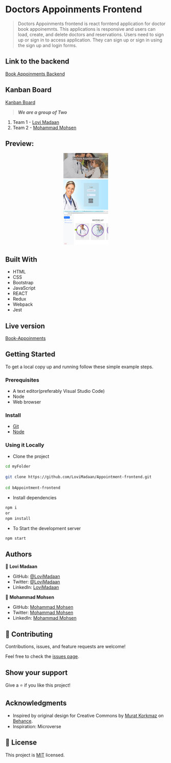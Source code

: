 
# Doctors Appoinments Frontend

> Doctors Appoinments frontend is react forntend application for doctor book appoinemnts. This applications is responsive and users can load, create, and delete doctors and reservations. Users need to sign up or sign in to access application. They can sign up or sign in using the sign up and login forms.

## Link to the backend

[Book Appoinments Backend](https://github.com/LoviMadaan/Appointment-backend)

## Kanban Board
[Kanban Board](https://github.com/LoviMadaan/Appointment-backend/projects/1)

> ***We are a group of Two***
1. Team 1 - [Lovi Madaan](https://github.com/LoviMadaan)
2. Team 2 - [Mohammad Mohsen](https://github.com/mmhaidari)

## Preview:

<div align="center">
  <img src="./assests/main-page.png" alt="signup" width="140"  height="auto" />
  <br/>
  <img src="./assests/Login-page.png" alt="login" width="140"  height="auto" />
  <br/>
  <img src="./assests/Doctors-list.png" alt="doctors" width="140"  height="auto" />    
</div>


## Built With

- HTML
- CSS
- Bootstrap
- JavaScript
- REACT
- Redux
- Webpack
- Jest

## Live version

[Book-Appoinments](https://doctor-appointment-x59j.onrender.com)

## Getting Started

To get a local copy up and running follow these simple example steps.

### Prerequisites
- A text editor(preferably Visual Studio Code)
- Node
- Web browser

### Install
- [Git](https://git-scm.com/downloads)
- [Node](https://nodejs.org/en/download/)

### Using it Locally

- Clone the project

```bash
cd myFolder

git clone https://github.com/LoviMadaan/Appointment-frontend.git

cd bAppointment-frontend
```

- Install dependencies

```bash
npm i 
or
npm install
```
- To Start the development server
```bash
npm start
```

## Authors

👤 **Lovi Madaan**

- GitHub: [@LoviMadaan](https://github.com/LoviMadaan/Appointment-frontend)
- Twitter: [@LoviMadaan](https://twitter.com/lovinarang)
- LinkedIn: [LoviMadaan](https://www.linkedin.com/in/lovi-madaan-b27439175/)

👤 **Mohammad Mohsen**

- GitHub: [Mohammad Mohsen](https://github.com/mmhaidari)
- Twitter: [Mohammad Mohsen](https://www.linkedin.com/in/mohammad-mohsen-haidari/)
- LinkedIn: [Mohammad Mohsen](https://twitter.com/MMhaidari12)


## 🤝 Contributing

Contributions, issues, and feature requests are welcome!

Feel free to check the [issues page](https://github.com/LoviMadaan/Appointment-frontend/issues).

## Show your support

Give a ⭐️ if you like this project!

## Acknowledgments

- Inspired by original design for Creative Commons by [Murat Korkmaz](https://www.behance.net/muratk) on [Behance](https://www.behance.net/gallery/26425031/Vespa-Responsive-Redesign).
- Inspiration: Microverse

## 📝 License

This project is [MIT](./LICENSE) licensed.
